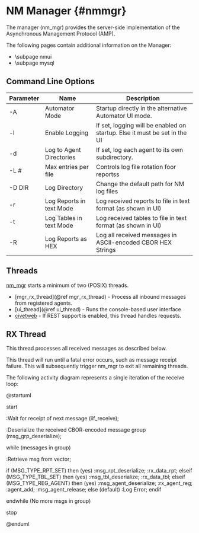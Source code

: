 <!--
Copyright (c) 2011-2024 The Johns Hopkins University Applied Physics
Laboratory LLC.

This file is part of the Delay-Tolerant Networking Management
Architecture (DTNMA) Tools package.

Licensed under the Apache License, Version 2.0 (the "License");
you may not use this file except in compliance with the License.
You may obtain a copy of the License at
    http://www.apache.org/licenses/LICENSE-2.0
Unless required by applicable law or agreed to in writing, software
distributed under the License is distributed on an "AS IS" BASIS,
WITHOUT WARRANTIES OR CONDITIONS OF ANY KIND, either express or implied.
See the License for the specific language governing permissions and
limitations under the License.
-->
NM Manager                              {#nmmgr}
========

The manager (nm_mgr) provides the server-side implementation of the
Asynchronous Management Protocol (AMP).

The following pages contain additional information on the Manager:
- \subpage nmui
- \subpage mysql

## Command Line Options

 | Parameter | Name                     | Description                                                               |
 |-----------|--------------------------|---------------------------------------------------------------------------|
 | -A        | Automator Mode           | Startup directly in the alternative Automator UI mode.                    |
 | -l        | Enable Logging           | If set, logging will be enabled on startup. Else it must be set in the UI |
 | -d        | Log to Agent Directories | If set, log each agent to its own subdirectory.                           |
 | -L #      | Max entries per file     | Controls log file rotation foor reportss                                  |
 | -D DIR    | Log Directory            | Change the default path for NM log files                                  |
 | -r        | Log Reports in text Mode | Log received reports to file in text format (as shown in UI)              |
 | -t        | Log Tables in text Mode  | Log received tables to file in text format (as shown in UI)               |
 | -R        | Log Reports as HEX       | Log all received messages in ASCII-encoded CBOR HEX Strings               |



## Threads
[nm_mgr](nm_mgr.c) starts a minimum of two (POSIX) threads.

- [mgr_rx_thread](@ref mgr_rx_thread) - Process all inbound messages from registered agents.
- [ui_thread](@ref ui_thread) - Runs the console-based user interface
- [civetweb](https://github.com/civetweb/civetweb) - If REST support is enabled, this thread handles requests.

## RX Thread
This thread processes all received messages as described below.

This thread will run until a fatal error occurs, such as message receipt failure.  This will subsequently trigger nm_mgr to exit all remaining threads.

The following activity diagram represents a single iteration of the receive loop:

@startuml

start

:Wait for receipt of next message (iif_receive);

:Deserialize the received CBOR-encoded message group (msg_grp_deserialize);

while (messages in group)

:Retrieve msg from vector;

if (MSG_TYPE_RPT_SET) then (yes)
    :msg_rpt_deserialize;
    :rx_data_rpt;
elseif (MSG_TYPE_TBL_SET) then (yes)
    :msg_tbl_deserialize;
    :rx_data_tbl;
elseif (MSG_TYPE_REG_AGENT) then (yes)
    :msg_agent_deserialize;
    :rx_agent_reg;
    :agent_add;
    :msg_agent_release;
else (default)
    :Log Error;
endif

endwhile (No more msgs in group)

stop

@enduml
